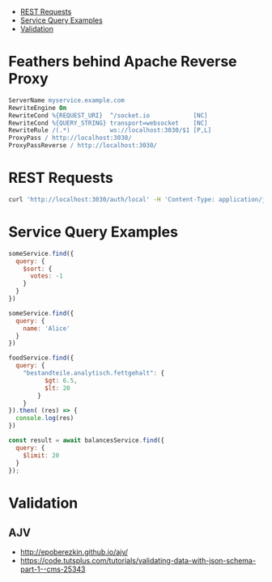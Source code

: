 - [REST Requests](#rest-requests)
- [Service Query Examples](#service-query-examples)
- [Validation](#validation)

# Feathers behind Apache Reverse Proxy

```apache
ServerName myservice.example.com
RewriteEngine On
RewriteCond %{REQUEST_URI}  ^/socket.io            [NC]
RewriteCond %{QUERY_STRING} transport=websocket    [NC]
RewriteRule /(.*)           ws://localhost:3030/$1 [P,L]
ProxyPass / http://localhost:3030/
ProxyPassReverse / http://localhost:3030/
```

# REST Requests

```bash
curl 'http://localhost:3030/auth/local' -H 'Content-Type: application/json' --data-binary '{ "email": "user1@example.com", "password": "foobar" }'
```

# Service Query Examples

```javascript
someService.find({
  query: {
    $sort: {
      votes: -1
    }
  }
})
```

```javascript
someService.find({
  query: {
    name: 'Alice'
  }
})
```

```javascript
foodService.find({
  query: {
    "bestandteile.analytisch.fettgehalt": {
          $gt: 6.5,
          $lt: 20
        }
    }
}).then( (res) => {
  console.log(res)
})
```

```javascript
const result = await balancesService.find({
  query: {
    $limit: 20
  }
});
```

# Validation

## AJV

- http://epoberezkin.github.io/ajv/
- https://code.tutsplus.com/tutorials/validating-data-with-json-schema-part-1--cms-25343

